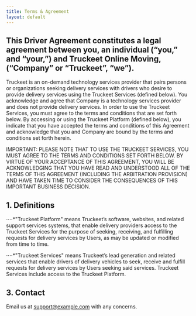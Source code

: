 ```yaml
---
title: Terms & Agreement
layout: default
---
```


## This Driver Agreement constitutes a legal agreement between you, an individual (“you,” and “your,”) and Truckeet Online Moving, (“Company” or “Truckeet”, “we”).

Truckeet is an on-demand technology services provider that pairs persons or organizations seeking delivery services with drivers who desire to provide delivery services using the Truckeet Services (defined below). You acknowledge and agree that Company is a technology services provider and does not provide delivery services. In order to use the Truckeet Services, you must agree to the terms and conditions that are set forth below. By accessing or using the Truckeet Platform (defined below), you indicate that you have accepted the terms and conditions of this Agreement and acknowledge that you and Company are bound by the terms and conditions set forth herein.

IMPORTANT: PLEASE NOTE THAT TO USE THE TRUCKEET SERVICES, YOU MUST AGREE TO THE TERMS AND CONDITIONS SET FORTH BELOW. BY VIRTUE OF YOUR ACCEPTANCE OF THIS AGREEMENT, YOU WILL BE ACKNOWLEDGING THAT YOU HAVE READ AND UNDERSTOOD ALL OF THE TERMS OF THIS AGREEMENT (INCLUDING THE ARBITRATION PROVISION) AND HAVE TAKEN TIME TO CONSIDER THE CONSEQUENCES OF THIS IMPORTANT BUSINESS DECISION.

## 1. Definitions
⋅⋅⋅⋅*"Truckeet Platform" means Truckeet’s software, websites, and related support services systems, that enable delivery providers access to the Truckeet Services for the purpose of seeking, receiving, and fulfilling requests for delivery services by Users, as may be updated or modified from time to time.

⋅⋅⋅⋅*"Truckeet Services" means Truckeet’s lead generation and related services that enable drivers of delivery vehicles to seek, receive and fulfill requests for delivery services by Users seeking said services. Truckeet Services include access to the Truckeet Platform.

## 3. Contact
Email us at support@example.com with any concerns.
